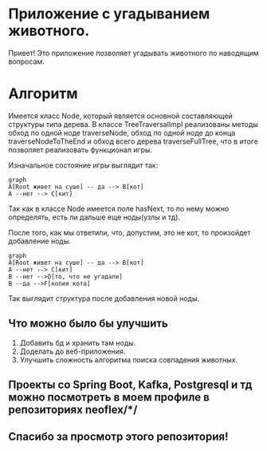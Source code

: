 # Приложение с угадыванием животного.

Привет! Это приложение позволяет угадывать животного по наводящим вопросам.


# Алгоритм

Имеется класс Node, который является основной составляющей структуры типа дерева. В классе TreeTraversalImpl реализованы методы обход по одной ноде traverseNode, обход по одной ноде до конца traverseNodeToTheEnd и обход всего дерева traverseFullTree, что в итоге позволяет реализовать функционал игры.

Изначальное состояние игры выглядит так:
```mermaid
graph
A[Root живет на суше] -- да --> B[кот]
A --нет --> C[кит]
```
Так как в классе Node имеется поле hasNext, то по нему можно определять, есть ли дальше еще ноды(узлы и тд).

После того, как мы ответили, что, допустим, это не кот, то произойдет добавление ноды. 

```mermaid
graph
A[Root живет на суше] -- да --> B[кот]
A --нет --> C[кит]
B --нет -->D[то, что не угадали]
B --да -->F[копия кота]
```
Так выглядит структура после добавления новой ноды.

## Что можно было бы улучшить

1. Добавить бд и хранить там ноды.
2. Доделать до веб-приложения.
3. Улучшить сложность алгоритма поиска совпадения животных.

## Проекты со Spring Boot, Kafka, Postgresql и тд можно посмотреть в моем профиле в репозиториях neoflex/*/ 
## Спасибо за просмотр этого репозитория! 
